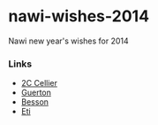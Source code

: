 nawi-wishes-2014
================

Nawi new year's wishes for 2014

### Links

* [2C Cellier](http://alpinelab.github.io/nawi-wishes-2014/2c-cellier/Hype-Nawi-2C%20Cellier-14janvier.html)
* [Guerton](http://alpinelab.github.io/nawi-wishes-2014/guerton/Hype-Nawi-Guerton-14janv.html)
* [Besson](http://alpinelab.github.io/nawi-wishes-2014/besson)
* [Eti](http://alpinelab.github.io/nawi-wishes-2014/eti)
